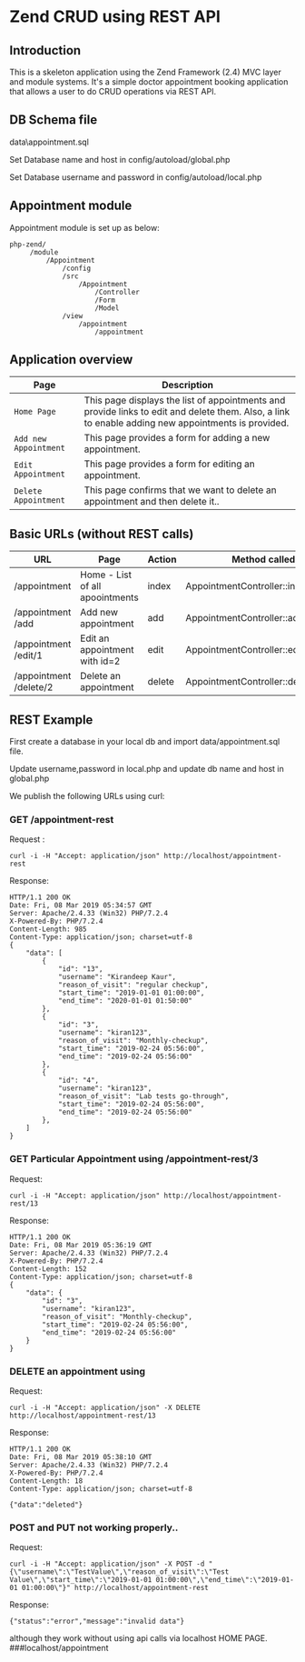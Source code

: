 # Zend CRUD using REST API 

## Introduction
This is a skeleton application using the Zend Framework (2.4) MVC layer and module systems. It's a simple doctor appointment booking application that allows a user to do CRUD operations via REST API.

## DB Schema file
data\appointment.sql

Set Database name and host in config/autoload/global.php

Set Database username and password in config/autoload/local.php 


## Appointment module

Appointment module is set up as below:

```text
php-zend/
     /module
         /Appointment 
             /config
             /src
                 /Appointment 
                     /Controller
                     /Form
                     /Model
             /view
                 /appointment 
                     /appointment 

```
## Application overview

| Page | Description |
| --- | --- |
| `Home Page` | This page displays the list of appointments and provide links to edit and delete them. Also, a link to enable adding new appointments is provided. |
| `Add new Appointment` | This page provides a form for adding a new appointment. |
| `Edit Appointment ` | This page provides a form for editing an appointment. |
| `Delete Appointment` | This page confirms that we want to delete an appointment and then delete it.. |

## Basic URLs (without REST calls)

| URL| Page| Action | Method called
| --- | --- | --- | --- |
| /appointment | Home - List of all apoointments | index | AppointmentController::indexAction
| /appointment /add | Add new appointment | add | AppointmentController::addAction
| /appointment /edit/1 | Edit an appointment with id=2 | edit |AppointmentController::editAction
| /appointment /delete/2| Delete an appointment | delete | AppointmentController::deleteAction


## REST Example

First create a database in your local db and import data/appointment.sql file.

Update username,password in local.php and update db name and host in global.php

We publish the following URLs using curl:

### GET /appointment-rest

Request : 
```http
curl -i -H "Accept: application/json" http://localhost/appointment-rest
```
Response:
```http
HTTP/1.1 200 OK
Date: Fri, 08 Mar 2019 05:34:57 GMT
Server: Apache/2.4.33 (Win32) PHP/7.2.4
X-Powered-By: PHP/7.2.4
Content-Length: 985
Content-Type: application/json; charset=utf-8
{
    "data": [
        {
            "id": "13",
            "username": "Kirandeep Kaur",
            "reason_of_visit": "regular checkup",
            "start_time": "2019-01-01 01:00:00",
            "end_time": "2020-01-01 01:50:00"
        },
        {
            "id": "3",
            "username": "kiran123",
            "reason_of_visit": "Monthly-checkup",
            "start_time": "2019-02-24 05:56:00",
            "end_time": "2019-02-24 05:56:00"
        },
        {
            "id": "4",
            "username": "kiran123",
            "reason_of_visit": "Lab tests go-through",
            "start_time": "2019-02-24 05:56:00",
            "end_time": "2019-02-24 05:56:00"
        },
    ]
}
```

### GET Particular Appointment using  /appointment-rest/3

Request:
```http
curl -i -H "Accept: application/json" http://localhost/appointment-rest/13
```
Response:
```http
HTTP/1.1 200 OK
Date: Fri, 08 Mar 2019 05:36:19 GMT
Server: Apache/2.4.33 (Win32) PHP/7.2.4
X-Powered-By: PHP/7.2.4
Content-Length: 152
Content-Type: application/json; charset=utf-8
{
    "data": {
        "id": "3",
        "username": "kiran123",
        "reason_of_visit": "Monthly-checkup",
        "start_time": "2019-02-24 05:56:00",
        "end_time": "2019-02-24 05:56:00"
    }
}
```

### DELETE an appointment using 

Request:
```http
curl -i -H "Accept: application/json" -X DELETE http://localhost/appointment-rest/13
```
Response:
```http
HTTP/1.1 200 OK
Date: Fri, 08 Mar 2019 05:38:10 GMT
Server: Apache/2.4.33 (Win32) PHP/7.2.4
X-Powered-By: PHP/7.2.4
Content-Length: 18
Content-Type: application/json; charset=utf-8

{"data":"deleted"}
```
### POST and PUT not working properly..

Request:
```http
curl -i -H "Accept: application/json" -X POST -d "{\"username\":\"TestValue\",\"reason_of_visit\":\"Test Value\",\"start_time\":\"2019-01-01 01:00:00\",\"end_time\":\"2019-01-01 01:00:00\"}" http://localhost/appointment-rest
```

Response:
```http
{"status":"error","message":"invalid data"}
```

although they work without using api calls via localhost HOME PAGE.
###localhost/appointment
